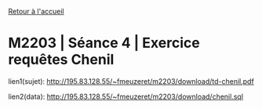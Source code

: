 [Retour à l'accueil](README.md)

# M2203 | Séance 4 | Exercice requêtes Chenil

lien1(sujet): http://195.83.128.55/~fmeuzeret/m2203/download/td-chenil.pdf

lien2(data): http://195.83.128.55/~fmeuzeret/m2203/download/chenil.sql
